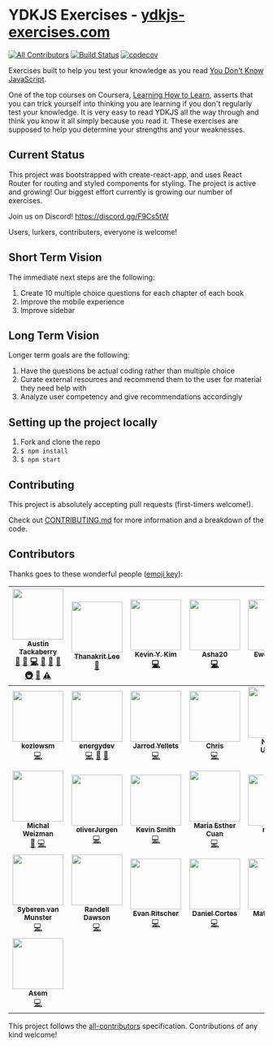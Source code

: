 # YDKJS Exercises - [ydkjs-exercises.com](https://ydkjs-exercises.com)

[![All Contributors](https://img.shields.io/badge/all_contributors-29-orange.svg?style=flat-square)](#contributors)
[![Build Status](https://travis-ci.org/austintackaberry/ydkjs-exercises.svg?branch=master)](https://travis-ci.org/austintackaberry/ydkjs-exercises)
[![codecov](https://codecov.io/gh/austintackaberry/ydkjs-exercises/branch/master/graph/badge.svg)](https://codecov.io/gh/austintackaberry/ydkjs-exercises)

Exercises built to help you test your knowledge as you read [You Don't Know JavaScript](https://github.com/getify/You-Dont-Know-JS).

One of the top courses on Coursera, [Learning How to Learn](https://www.coursera.org/learn/learning-how-to-learn), asserts that you can trick yourself into thinking you are learning if you don't regularly test your knowledge. It is very easy to read YDKJS all the way through and think you know it all simply because you read it. These exercises are supposed to help you determine your strengths and your weaknesses.

## Current Status

This project was bootstrapped with create-react-app, and uses React Router for routing and styled components for styling. The project is active and growing! Our biggest effort currently is growing our number of exercises.

Join us on Discord! https://discord.gg/F9Cs5tW

Users, lurkers, contributers, everyone is welcome!

## Short Term Vision

The immediate next steps are the following:

1.  Create 10 multiple choice questions for each chapter of each book
2.  Improve the mobile experience
3.  Improve sidebar

## Long Term Vision

Longer term goals are the following:

1.  Have the questions be actual coding rather than multiple choice
2.  Curate external resources and recommend them to the user for material they need help with
3.  Analyze user competency and give recommendations accordingly

## Setting up the project locally

1.  Fork and clone the repo
2.  `$ npm install`
3.  `$ npm start`

## Contributing

This project is absolutely accepting pull requests (first-timers welcome!).

Check out [CONTRIBUTING.md](CONTRIBUTING.md) for more information and a breakdown of the code.

## Contributors

Thanks goes to these wonderful people ([emoji key](https://github.com/kentcdodds/all-contributors#emoji-key)):

<!-- ALL-CONTRIBUTORS-LIST:START - Do not remove or modify this section -->
<!-- prettier-ignore -->
| [<img src="https://avatars0.githubusercontent.com/u/29493001?v=4" width="100px;"/><br /><sub><b>Austin Tackaberry</b></sub>](https://austintackaberry.co)<br />[💬](#question-austintackaberry "Answering Questions") [🐛](https://github.com/austintackaberry/ydkjs-exercises/issues?q=author%3Aaustintackaberry "Bug reports") [💻](https://github.com/austintackaberry/ydkjs-exercises/commits?author=austintackaberry "Code") [🎨](#design-austintackaberry "Design") [📖](https://github.com/austintackaberry/ydkjs-exercises/commits?author=austintackaberry "Documentation") [🤔](#ideas-austintackaberry "Ideas, Planning, & Feedback") [🚇](#infra-austintackaberry "Infrastructure (Hosting, Build-Tools, etc)") [👀](#review-austintackaberry "Reviewed Pull Requests") [⚠️](https://github.com/austintackaberry/ydkjs-exercises/commits?author=austintackaberry "Tests") | [<img src="https://avatars0.githubusercontent.com/u/21210429?v=4" width="100px;"/><br /><sub><b>Thanakrit Lee</b></sub>](https://github.com/tlee38)<br />[📖](https://github.com/austintackaberry/ydkjs-exercises/commits?author=tlee38 "Documentation") | [<img src="https://avatars0.githubusercontent.com/u/29536549?v=4" width="100px;"/><br /><sub><b>Kevin Y. Kim</b></sub>](https://kevinyckim.netlify.com/)<br />[💻](https://github.com/austintackaberry/ydkjs-exercises/commits?author=kevinYCKim33 "Code") | [<img src="https://avatars0.githubusercontent.com/u/19591575?v=4" width="100px;"/><br /><sub><b>Asha20</b></sub>](https://github.com/Asha20)<br />[💻](https://github.com/austintackaberry/ydkjs-exercises/commits?author=Asha20 "Code") | [<img src="https://avatars2.githubusercontent.com/u/13992168?v=4" width="100px;"/><br /><sub><b>Ewe Lin Loo</b></sub>](https://github.com/elloo)<br />[💻](https://github.com/austintackaberry/ydkjs-exercises/commits?author=elloo "Code") | [<img src="https://avatars2.githubusercontent.com/u/35818464?v=4" width="100px;"/><br /><sub><b>rosaxny</b></sub>](https://github.com/rosaxny)<br />[💻](https://github.com/austintackaberry/ydkjs-exercises/commits?author=rosaxny "Code") [🤔](#ideas-rosaxny "Ideas, Planning, & Feedback") | [<img src="https://avatars3.githubusercontent.com/u/16709534?v=4" width="100px;"/><br /><sub><b>nik</b></sub>](https://github.com/nikrb)<br />[💻](https://github.com/austintackaberry/ydkjs-exercises/commits?author=nikrb "Code") [⚠️](https://github.com/austintackaberry/ydkjs-exercises/commits?author=nikrb "Tests") [🤔](#ideas-nikrb "Ideas, Planning, & Feedback") [💬](#question-nikrb "Answering Questions") [👀](#review-nikrb "Reviewed Pull Requests") |
| :---: | :---: | :---: | :---: | :---: | :---: | :---: |
| [<img src="https://avatars2.githubusercontent.com/u/22461040?v=4" width="100px;"/><br /><sub><b>kozlowsm</b></sub>](https://github.com/kozlowsm)<br />[💻](https://github.com/austintackaberry/ydkjs-exercises/commits?author=kozlowsm "Code") | [<img src="https://avatars2.githubusercontent.com/u/12925952?v=4" width="100px;"/><br /><sub><b>energydev</b></sub>](https://github.com/energydev)<br />[💻](https://github.com/austintackaberry/ydkjs-exercises/commits?author=energydev "Code") [🐛](https://github.com/austintackaberry/ydkjs-exercises/issues?q=author%3Aenergydev "Bug reports") [🤔](#ideas-energydev "Ideas, Planning, & Feedback") | [<img src="https://avatars1.githubusercontent.com/u/32344277?v=4" width="100px;"/><br /><sub><b>Jarrod Yellets</b></sub>](http://www.jarrodyellets.com)<br />[💻](https://github.com/austintackaberry/ydkjs-exercises/commits?author=jarrodyellets "Code") | [<img src="https://avatars0.githubusercontent.com/u/5775083?v=4" width="100px;"/><br /><sub><b>Chris</b></sub>](http://www.fullstackontherocks.com)<br />[💻](https://github.com/austintackaberry/ydkjs-exercises/commits?author=IrritatedEllipses "Code") | [<img src="https://avatars3.githubusercontent.com/u/1413417?v=4" width="100px;"/><br /><sub><b>Nicklas Utgaard</b></sub>](https://github.com/nutgaard)<br />[💻](https://github.com/austintackaberry/ydkjs-exercises/commits?author=nutgaard "Code") | [<img src="https://avatars0.githubusercontent.com/u/30320536?v=4" width="100px;"/><br /><sub><b>James Robinson</b></sub>](https://jrobind.github.io)<br />[💻](https://github.com/austintackaberry/ydkjs-exercises/commits?author=jrobind "Code") | [<img src="https://avatars0.githubusercontent.com/u/25578179?v=4" width="100px;"/><br /><sub><b>Reuben Reyes</b></sub>](http://radotreyes.github.io)<br />[💻](https://github.com/austintackaberry/ydkjs-exercises/commits?author=radotreyes "Code") [⚠️](https://github.com/austintackaberry/ydkjs-exercises/commits?author=radotreyes "Tests") [💬](#question-radotreyes "Answering Questions") [🎨](#design-radotreyes "Design") [🤔](#ideas-radotreyes "Ideas, Planning, & Feedback") [👀](#review-radotreyes "Reviewed Pull Requests") |
| [<img src="https://avatars2.githubusercontent.com/u/16784959?v=4" width="100px;"/><br /><sub><b>Michal Weizman</b></sub>](http://hakabuk.com)<br />[🎨](#design-hakabuk "Design") [💻](https://github.com/austintackaberry/ydkjs-exercises/commits?author=hakabuk "Code") | [<img src="https://avatars3.githubusercontent.com/u/31285416?v=4" width="100px;"/><br /><sub><b>oliverJurgen</b></sub>](https://github.com/oliverJurgen)<br />[💻](https://github.com/austintackaberry/ydkjs-exercises/commits?author=oliverJurgen "Code") | [<img src="https://avatars3.githubusercontent.com/u/25860552?v=4" width="100px;"/><br /><sub><b>Kevin Smith</b></sub>](http://kevinsmithwebdev.com)<br />[💻](https://github.com/austintackaberry/ydkjs-exercises/commits?author=kevinsmithwebdev "Code") | [<img src="https://avatars0.githubusercontent.com/u/5061542?v=4" width="100px;"/><br /><sub><b>Maria Esther Cuan</b></sub>](http://esthercuan.com)<br />[💻](https://github.com/austintackaberry/ydkjs-exercises/commits?author=esthercuan "Code") | [<img src="https://avatars3.githubusercontent.com/u/34404655?v=4" width="100px;"/><br /><sub><b>mdncs</b></sub>](https://github.com/mdncs)<br />[💻](https://github.com/austintackaberry/ydkjs-exercises/commits?author=mdncs "Code") | [<img src="https://avatars2.githubusercontent.com/u/10067675?v=4" width="100px;"/><br /><sub><b>mkozlows21</b></sub>](https://github.com/mkozlows21)<br />[💻](https://github.com/austintackaberry/ydkjs-exercises/commits?author=mkozlows21 "Code") | [<img src="https://avatars2.githubusercontent.com/u/13424?v=4" width="100px;"/><br /><sub><b>Eugene Zaretskiy</b></sub>](https://github.com/EugeneZ)<br />[💻](https://github.com/austintackaberry/ydkjs-exercises/commits?author=EugeneZ "Code") |
| [<img src="https://avatars1.githubusercontent.com/u/34777982?v=4" width="100px;"/><br /><sub><b>Syberen van Munster</b></sub>](https://github.com/syberen)<br />[💻](https://github.com/austintackaberry/ydkjs-exercises/commits?author=syberen "Code") | [<img src="https://avatars2.githubusercontent.com/u/5313213?v=4" width="100px;"/><br /><sub><b>Randell Dawson</b></sub>](http://onepathtech.com)<br />[💻](https://github.com/austintackaberry/ydkjs-exercises/commits?author=randelldawson "Code") | [<img src="https://avatars3.githubusercontent.com/u/37910116?v=4" width="100px;"/><br /><sub><b>Evan Ritscher</b></sub>](https://github.com/eritscher)<br />[💻](https://github.com/austintackaberry/ydkjs-exercises/commits?author=eritscher "Code") | [<img src="https://avatars3.githubusercontent.com/u/3639170?v=4" width="100px;"/><br /><sub><b>Daniel Cortes</b></sub>](https://codepen.io/dgca/)<br />[💻](https://github.com/austintackaberry/ydkjs-exercises/commits?author=dgca "Code") | [<img src="https://avatars0.githubusercontent.com/u/6313764?v=4" width="100px;"/><br /><sub><b>Matt Hagner</b></sub>](http://www.matthagner.com)<br />[💻](https://github.com/austintackaberry/ydkjs-exercises/commits?author=hagnerd "Code") | [<img src="https://avatars2.githubusercontent.com/u/9314776?v=4" width="100px;"/><br /><sub><b>Kshitij Purwar</b></sub>](https://github.com/kshitijpurwar)<br />[💻](https://github.com/austintackaberry/ydkjs-exercises/commits?author=kshitijpurwar "Code") | [<img src="https://avatars0.githubusercontent.com/u/5217136?v=4" width="100px;"/><br /><sub><b>Ty Michaels</b></sub>](https://github.com/TyMichaels)<br />[💻](https://github.com/austintackaberry/ydkjs-exercises/commits?author=TyMichaels "Code") |
| [<img src="https://avatars1.githubusercontent.com/u/25281974?v=4" width="100px;"/><br /><sub><b>Asem</b></sub>](https://github.com/asemarian)<br />[💻](https://github.com/austintackaberry/ydkjs-exercises/commits?author=asemarian "Code") |
<!-- ALL-CONTRIBUTORS-LIST:END -->

This project follows the [all-contributors](https://github.com/kentcdodds/all-contributors) specification. Contributions of any kind welcome!
